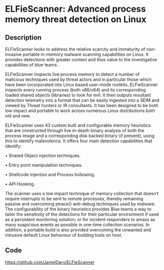# ELFieScanner: Advanced process memory threat detection on Linux

## Description
ELFieScanner looks to address the relative scarcity and immaturity of non-invasive portable in-memory malware scanning capabilities on Linux. It provides detections with greater context and thus value to the investigative capabilities of blue teams.

ELFieScanner inspects live process memory to detect a number of malicious techniques used by threat actors and in particular those which have been incorporated into Linux based user-mode rootkits. ELFieScanner inspects every running process (both x86/x64) and its corresponding loaded shared objects (libraries) to look for evil. It then outputs resultant detection telemetry into a format that can be easily ingested into a SEIM and viewed by Threat hunters or IR consultants. It has been designed to be both low impact and portable to work across numerous Linux distributions both old and new.

ELFieScanner uses 43 custom built and configurable memory heuristics that are constructed through live in-depth binary analysis of both the process image and a corresponding disk backed binary (if present), using this to identify malevolence. It offers four main detection capabilities that identify:

•	Shared Object injection techniques.

•	Entry point manipulation techniques.

•	Shellcode injection and Process hollowing.

•	API Hooking.

The scanner uses a low impact technique of memory collection that doesn't require interrupts to be sent to remote processes, thereby remaining passive and overcoming ptrace() anti-debug techniques used by malware. The configurability of the binary heuristics provides Blue teams a way to tailor the sensitivity of the detections for their particular environment if used as a persistent monitoring solution; or for incident responders to amass as many suspicious events as possible in one-time collection scenarios. In addition, a portable build is also provided overcoming the unwanted and intrusive default Linux behaviour of building tools on host.

## Code
https://github.com/JanielDary/ELFieScanner
